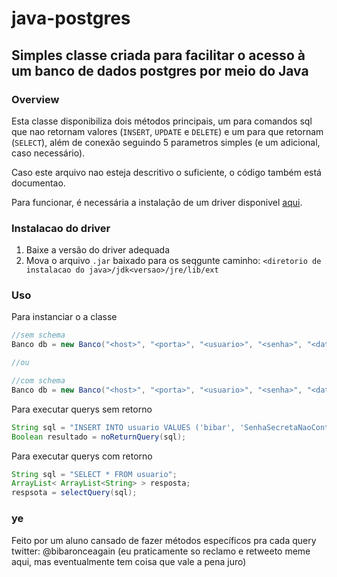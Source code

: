 # java-postgres
## Simples classe criada para facilitar o acesso à um banco de dados postgres por meio do Java

### Overview
Esta classe disponibiliza dois métodos principais, um para comandos sql que nao retornam valores (`INSERT`, `UPDATE` e `DELETE`) e um para que retornam (`SELECT`), além de conexão seguindo 5 parametros simples (e um adicional, caso necessário).

Caso este arquivo nao esteja descritivo o suficiente, o código também está documentao.

Para funcionar, é necessária a instalação de um driver disponivel [aqui](https://jdbc.postgresql.org/download.html).

### Instalacao do driver
1. Baixe a versão do driver adequada
2. Mova o arquivo `.jar` baixado para os seqgunte caminho: `<diretorio de instalacao do java>/jdk<versao>/jre/lib/ext`

### Uso
Para instanciar o a classe
```java
//sem schema
Banco db = new Banco("<host>", "<porta>", "<usuario>", "<senha>", "<database>");

//ou

//com schema
Banco db = new Banco("<host>", "<porta>", "<usuario>", "<senha>", "<database>", "<schema>");

```

Para executar querys sem retorno
```java
String sql = "INSERT INTO usuario VALUES ('bibar', 'SenhaSecretaNaoContaSHHHHHHH')";
Boolean resultado = noReturnQuery(sql);
```

Para executar querys com retorno
```java
String sql = "SELECT * FROM usuario";
ArrayList< ArrayList<String> > resposta;
respsota = selectQuery(sql);  
```

### ye
Feito por um aluno cansado de fazer métodos específicos pra cada query
twitter: @bibaronceagain (eu praticamente so reclamo e retweeto meme aqui, mas eventualmente tem coisa que vale a pena juro)
